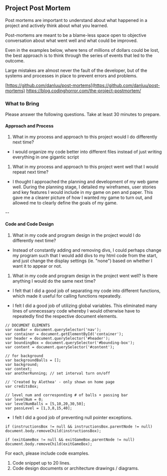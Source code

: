 ## Project Post Mortem
Post mortems are important to understand about what happened in a project and actively think about what you learned.

Post-mortems are meant to be a blame-less space open to objective conversation about what went well and what could be improved.

Even in the examples below, where tens of millions of dollars could be lost, the best approach is to think through the series of events that led to the outcome.

Large mistakes are almost never the fault of the developer, but of the systems and processes in place to prevent errors and problems.

[https://github.com/danluu/post-mortems](https://github.com/danluu/post-mortems)
https://blog.codinghorror.com/the-project-postmortem/

### What to Bring
Please answer the following questions. Take at least 30 minutes to prepare.

#### Approach and Process

1. What in my process and approach to this project would I do differently next time?
- I would organize my code better into different files instead of just writing everything in one gigantic script


1. What in my process and approach to this project went well that I would repeat next time?
- I thought I approached the planning and development of my web game well. During the planning stage, I detailed my wireframes, user stories and key features I would include in my game on pen and paper. This gave me a clearer picture of how I wanted my game to turn out, and allowed me to clearly define the goals of my game.

--

#### Code and Code Design

1. What in my code and program design in the project would I do differently next time?
- Instead of constantly adding and removing divs, I could perhaps change my program such that I would add divs to my html code from the start, and just change the display settings (ie. "none") based on whether I want it to appear or not.

1. What in my code and program design in the project went well? Is there anything I would do the same next time?

- I felt that I did a good job of separating my code into different functions, which made it useful for calling functions repeatedly.

- I felt I did a good job of utilizing global variables. This eliminated many lines of unnecessary code whereby I would otherwise have to repeatedly find the respective document elements.
```
// DOCUMENT ELEMENTS
var navBar = document.querySelector('nav');
var container = document.getElementById('container');
var header = document.querySelector('#header');
var boundingBox = document.querySelector('#bounding-box');
var content = document.querySelector('#content');

// for background
var backgroundBalls = [];
var background;
var context;
var anotherRunning; // set interval turn on/off

// 'Created by Alethea' - only shown on home page
var creditsBox;

// level num and corresponding # of balls + passing bar
var levelNum = 0;
var levelNumBalls = [5,10,20,30,50];
var passLevel = [1,3,8,15,40];
```

- I felt I did a good job of preventing null pointer exceptions.
```
if (instructionsBox != null && instructionsBox.parentNode != null) document.body.removeChild(instructionsBox);

if (exitGameBox != null && exitGameBox.parentNode != null) document.body.removeChild(exitGameBox);
```

  For each, please include code examples.
  1. Code snippet up to 20 lines.
  2. Code design documents or architecture drawings / diagrams.
